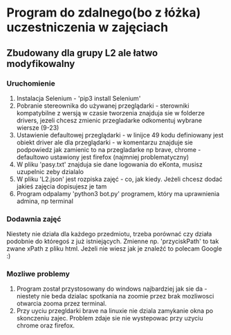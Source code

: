# Program do zdalnego(bo z łóżka) uczestniczenia w zajęciach
## Zbudowany dla grupy L2 ale łatwo modyfikowalny
### Uruchomienie
1. Instalacja Selenium - 'pip3 install Selenium'
2. Pobranie stereownika do używanej przeglądarki - sterowniki kompatybilne z wersją w czasie tworzenia znajduja sie w folderze drivers, jezeli chcesz zmienic przegladarke odkomentuj wybrane wiersze (9-23)
3. Ustawienie defaultowej przeglądarki - w linijce 49 kodu definiowany jest obiekt driver ale dla przeglądarki - w komentarzu znajduje sie podpowiedz jak zamienic to na przegladarke np brave, chrome - defaultowo ustawiony jest firefox (najmniej problematyczny)
4. W pliku 'pasy.txt' znajduja sie dane logowania do eKonta, musisz uzupelnic zeby dzialalo
5. W pliku 'L2.json' jest rozpiska zajęć - co, jak kiedy. Jeżeli chcesz dodać jakieś zajęcia dopisujesz je tam
6. Program odpalamy 'python3 bot.py' programem, który ma uprawnienia admina, np terminal

### Dodawnia zajęć
Niestety nie działa dla każdego przedmiotu, trzeba porównać czy działa podobnie do któregoś z już istniejących.
Zmienne np. 'przyciskPath' to tak zwane xPath z pliku html. Jeżeli nie wiesz jak je znaleźć to polecam Google :)

### Mozliwe problemy
1. Program został przystosowany do windows najbardziej jak sie da - niestety nie beda dzialac spotkania na zoomie przez brak mozliwosci otwarcia zooma przez terminal.
2. Przy uyciu przegldarki brave na linuxie nie dziala zamykanie okna po skonczeniu zajec. Problem zdaje sie nie wystepowac przy uzyciu chrome oraz firefox.
